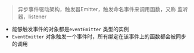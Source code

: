 > 异步事件驱动架构，触发器Emitter，触发命名事件来调用函数，又称 监听器，listener

- 能够触发事件的对象都是`eventEmitter` 类型的实例
- `EventEmitter` 对象触发一个事件时，所有绑定在该事件上的函数都会被同步的调用